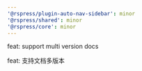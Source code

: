 ```yaml
---
'@rspress/plugin-auto-nav-sidebar': minor
'@rspress/shared': minor
'@rspress/core': minor
---
```


feat: support multi version docs

feat: 支持文档多版本
